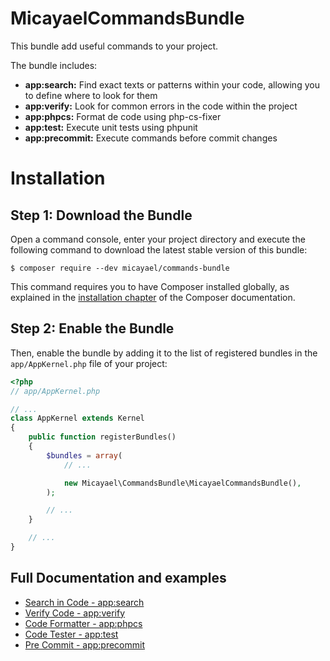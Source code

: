 # MicayaelCommandsBundle

This bundle add useful commands to your project.

The bundle includes:

  - **app:search:** Find exact texts or patterns within your code, allowing you to define where to look for them
  - **app:verify:** Look for common errors in the code within the project
  - **app:phpcs:** Format de code using php-cs-fixer
  - **app:test:** Execute unit tests using phpunit
  - **app:precommit:** Execute commands before commit changes

Installation
============

Step 1: Download the Bundle
---------------------------

Open a command console, enter your project directory and execute the
following command to download the latest stable version of this bundle:

```console
$ composer require --dev micayael/commands-bundle
```

This command requires you to have Composer installed globally, as explained
in the [installation chapter](https://getcomposer.org/doc/00-intro.md)
of the Composer documentation.

Step 2: Enable the Bundle
-------------------------

Then, enable the bundle by adding it to the list of registered bundles
in the `app/AppKernel.php` file of your project:

```php
<?php
// app/AppKernel.php

// ...
class AppKernel extends Kernel
{
    public function registerBundles()
    {
        $bundles = array(
            // ...

            new Micayael\CommandsBundle\MicayaelCommandsBundle(),
        );

        // ...
    }

    // ...
}
```

Full Documentation and examples
-------------------------------

- [Search in Code - app:search](https://github.com/micayael/commands-bundle/blob/master/Resources/doc/search_in_code.md) 
- [Verify Code - app:verify](https://github.com/micayael/commands-bundle/blob/master/Resources/doc/verify.md) 
- [Code Formatter - app:phpcs](https://github.com/micayael/commands-bundle/blob/master/Resources/doc/code_formatter.md) 
- [Code Tester - app:test](https://github.com/micayael/commands-bundle/blob/master/Resources/doc/code_tester.md) 
- [Pre Commit - app:precommit](https://github.com/micayael/commands-bundle/blob/master/Resources/doc/precommit.md) 
